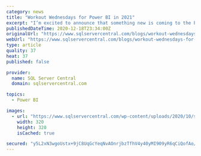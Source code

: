 ```yaml
---
category: news
title: "Workout Wednesdays for Power BI in 2021"
excerpt: "I’m excited to announce that something new is coming to the Power BI community in 2021: Workout Wednesday! Workout Wednesday started in the Tableau community and is expanding"
publishedDateTime: 2020-12-18T23:34:00Z
originalUrl: "https://www.sqlservercentral.com/blogs/workout-wednesdays-for-power-bi-in-2021"
webUrl: "https://www.sqlservercentral.com/blogs/workout-wednesdays-for-power-bi-in-2021"
type: article
quality: 37
heat: 37
published: false

provider:
  name: SQL Server Central
  domain: sqlservercentral.com

topics:
  - Power BI

images:
  - url: "https://www.sqlservercentral.com/wp-content/uploads/2020/10/sidebar-sqlprompt10-subscription.png"
    width: 320
    height: 320
    isCached: true

secured: "y5L2xN3wgoUstx+9jC8UqGcYeqNvAOnrjbzTfhV4y40yMI909yR6qCiQofAo/IsH/K8OIOemeODYkbzqX9VgJ+/cLLvYFF9lPFAk5ndLIIWByY1fF60UqvlZNPjNnFdiotILfFdcponaBTeeavosYdyD3Sa2A3pxdGaTG0geYGrHeBi2HdLFhuJo6O6T8yKjb92617GvLF2x5CbtGwn7wJRPmzqOeuGeHKbQyoTyXkfourCBBZ8OI9G7mXGZ1HExZVytFtR4rDGlPdwH3mZubsC+58IY7qqzizai2x8f1wRUBgvduMAMYB2hVL+K7NNp/J4KiAigYOSFUWSUmKYsnjr8pITkgKxQT+60JxFjNbA=;6yRluGUq0sDTsBs6ThDdbw=="
---
```


